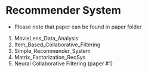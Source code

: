 # Recommender System 
* Please note that paper can be found in paper folder

1. MovieLens_Data_Analysis
2. Item_Based_Collaborative_Filtering
3. Simple_Recommender_System
4. Matrix_Factorization_RecSys
5. Neural Collaborative Filtering (paper #1)
